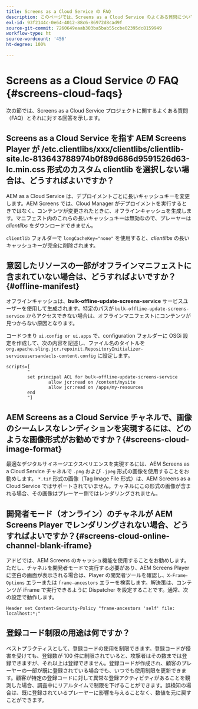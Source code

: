 ```yaml
---
title: Screens as a Cloud Service の FAQ
description: このページでは、Screens as a Cloud Service のよくある質問について説明します。
exl-id: 93f2144c-0e64-4012-88c6-86972d8cad9f
source-git-commit: 7260649eaab303ba5bab55ccbe02395dc8159949
workflow-type: ht
source-wordcount: '456'
ht-degree: 100%

---
```


# Screens as a Cloud Service の FAQ {#screens-cloud-faqs}

次の節では、Screens as a Cloud Service プロジェクトに関するよくある質問（FAQ）とそれに対する回答を示します。

## Screens as a Cloud Service を指す AEM Screens Player が /etc.clientlibs/xxx/clientlibs/clientlib-site.lc-813643788974b0f89d686d9591526d63-lc.min.css 形式のカスタム clientlib を選択しない場合は、どうすればよいですか？

AEM as a Cloud Service は、デプロイメントごとに長いキャッシュキーを変更します。AEM Screens では、Cloud Manager がデプロイメントを実行するときではなく、コンテンツが変更されたときに、オフラインキャッシュを生成します。マニフェスト内のこれらの長いキャッシュキーは無効なので、プレーヤーは *clientlibs* をダウンロードできません。

`clientlib` フォルダーで `longCacheKey="none"` を使用すると、*clientlibs* の長いキャッシュキーが完全に削除されます。


## 意図したリソースの一部がオフラインマニフェストに含まれていない場合は、どうすればよいですか？ {#offline-manifest}

オフラインキャッシュは、**bulk-offline-update-screens-service** サービスユーザーを使用して生成されます。特定のパスが `bulk-offline-update-screens-service` からアクセスできない場合は、オフラインマニフェストにコンテンツが見つからない原因となります。

コードつまり `ui.config or ui.apps` で、configuration フォルダーに OSGi 設定を作成して、次の内容を記述し、ファイル名のタイトルを `org.apache.sling.jcr.repoinit.RepositoryInitializer-serviceusersandacls-content.config` に設定します。

```
scripts=[
        "
        set principal ACL for bulk-offline-update-screens-service
                allow jcr:read on /content/mysite
                allow jcr:read on /apps/my-resources
        end
        "] 
```

## AEM Screens as a Cloud Service チャネルで、画像のシームレスなレンディションを実現するには、どのような画像形式がお勧めですか？{#screens-cloud-image-format}

最適なデジタルサイネージエクスペリエンスを実現するには、AEM Screens as a Cloud Service チャネルで `.png` および `.jpeg` 形式の画像を使用することをお勧めします。
`*.tif` 形式の画像（Tag Image File 形式）は、AEM Screens as a Cloud Service ではサポートされていません。チャネルにこの形式の画像が含まれる場合、その画像はプレーヤー側ではレンダリングされません。

## 開発者モード（オンライン）のチャネルが AEM Screens Player でレンダリングされない場合、どうすればよいですか？{#screens-cloud-online-channel-blank-iframe}

アドビでは、AEM Screens のキャッシュ機能を使用することをお勧めします。ただし、チャネルを開発者モードで実行する必要があり、AEM Screens Player に空白の画面が表示される場合は、Player の開発者ツールを確認し、`X-Frame-Options` エラーまたは `frame-ancestors` エラーを検索します。解決策は、コンテンツが iFrame で実行できるように Dispatcher を設定することです。通常、次の設定で動作します。

```
Header set Content-Security-Policy "frame-ancestors 'self' file: localhost:*;"
```

## 登録コード制限の用途は何ですか？

ベストプラクティスとして、登録コードの使用を制限できます。登録コードが侵害を受けても、登録数が 100 件に制限されていると、攻撃者はその数までは登録できますが、それ以上は登録できません。登録コードが作成され、顧客のプレーヤーの一部が既に登録されている場合でも、いつでも使用制限を更新できます。顧客が特定の登録コードに対して異常な登録アクティビティがあることを観測した場合、調査中にリアルタイムで制限を下げることができます。誤検知の場合は、既に登録されているプレーヤーに影響を与えることなく、数値を元に戻すことができます。

